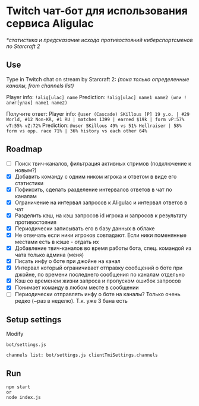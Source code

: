 # Twitch чат-бот для использования сервиса Aligulac

_\*статистика и предсказание исхода противостояний киберспортсменов по Starcraft 2_

## Use

Type in Twitch chat on stream by Starcraft 2: _(пока только определенные каналы, from channels list)_

Player info: `!alig[ulac] name`
Prediction: `!alig[ulac] name1 name2 (или !алиг[улак] name1 name2)`

Получите ответ:
Player info: `@user (Cascade) SKillous [P] 19 y.o. | #29 World, #12 Non-KR, #1 RU | matches 1399 | earned $19k | form vP:57% vT:55% vZ:72%`
Prediction: `@user SKillous 49% vs 51% Hellraiser | 58% form vs opp. race 71% | 36% history vs each other 64%`

## Roadmap

- [ ] Поиск твич-каналов, фильтрация активных стримов (подключение к новым?)
- [x] Добавить команду с одним ником игрока и ответом в виде его статистики
- [x] Пофиксить, сделать разделение интервалов ответов в чат по каналам
- [x] Ограничение на интервал запросов к Aligulac и интервал ответов в чат
- [x] Разделить кэш, на кэш запросов id игрока и запросов к результату противостояния
- [x] Периодически записывать его в базу данных в облаке
- [x] Не отвечать если ники игроков совпадают. Если ники поменянные местами есть в кэше - отдать их
- [x] Добавление твич-каналов во время работы бота, спец. командой из чата только админа (меня)
- [x] Писать инфу о боте при джойне на канал
- [x] Интервал который ограничивает отправку сообщений о боте при джойне, по времени последнего сообщения по каналам отдельно
- [x] Кэш со временем жизни запроса и пропуском ошибок запросов
- [x] Понимает команду в любом месте в сообщении
- [ ] Периодически отправлять инфу о боте на каналы? Только очень редко (~раз в неделю). Т.к. уже 3 бана есть

## Setup settings

Modify

```
bot/settings.js

channels list: bot/settings.js clientTmiSettings.channels
```

## Run

```
npm start
or
node index.js
```
